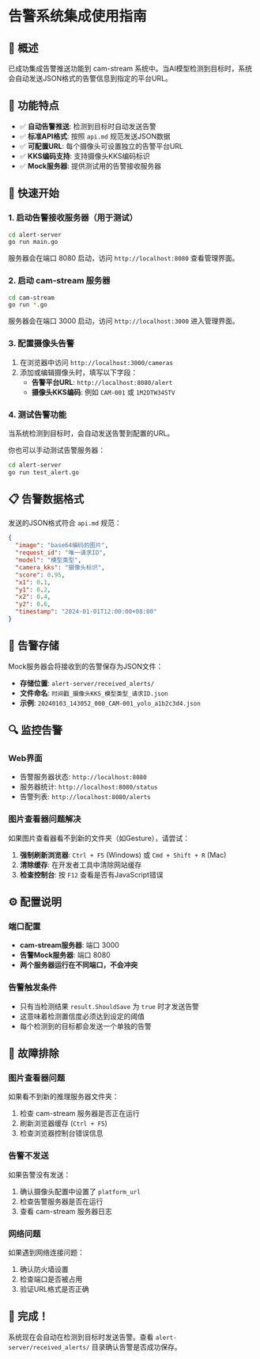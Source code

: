 # 告警系统集成使用指南

## 🎯 概述

已成功集成告警推送功能到 cam-stream 系统中。当AI模型检测到目标时，系统会自动发送JSON格式的告警信息到指定的平台URL。

## 🔧 功能特点

- ✅ **自动告警推送**: 检测到目标时自动发送告警
- ✅ **标准API格式**: 按照 `api.md` 规范发送JSON数据
- ✅ **可配置URL**: 每个摄像头可设置独立的告警平台URL
- ✅ **KKS编码支持**: 支持摄像头KKS编码标识
- ✅ **Mock服务器**: 提供测试用的告警接收服务器

## 🚀 快速开始

### 1. 启动告警接收服务器（用于测试）

```bash
cd alert-server
go run main.go
```

服务器会在端口 8080 启动，访问 `http://localhost:8080` 查看管理界面。

### 2. 启动 cam-stream 服务器

```bash
cd cam-stream
go run *.go
```

服务器会在端口 3000 启动，访问 `http://localhost:3000` 进入管理界面。

### 3. 配置摄像头告警

1. 在浏览器中访问 `http://localhost:3000/cameras`
2. 添加或编辑摄像头时，填写以下字段：
   - **告警平台URL**: `http://localhost:8080/alert`
   - **摄像头KKS编码**: 例如 `CAM-001` 或 `1M2DTW345TV`

### 4. 测试告警功能

当系统检测到目标时，会自动发送告警到配置的URL。

你也可以手动测试告警服务器：

```bash
cd alert-server
go run test_alert.go
```

## 📋 告警数据格式

发送的JSON格式符合 `api.md` 规范：

```json
{
  "image": "base64编码的图片",
  "request_id": "唯一请求ID",
  "model": "模型类型",
  "camera_kks": "摄像头标识",
  "score": 0.95,
  "x1": 0.1,
  "y1": 0.2,
  "x2": 0.4,
  "y2": 0.6,
  "timestamp": "2024-01-01T12:00:00+08:00"
}
```

## 📁 告警存储

Mock服务器会将接收到的告警保存为JSON文件：
- **存储位置**: `alert-server/received_alerts/`
- **文件命名**: `时间戳_摄像头KKS_模型类型_请求ID.json`
- **示例**: `20240103_143052_000_CAM-001_yolo_a1b2c3d4.json`

## 🔍 监控告警

### Web界面
- 告警服务器状态: `http://localhost:8080`
- 服务器统计: `http://localhost:8080/status`
- 告警列表: `http://localhost:8080/alerts`

### 图片查看器问题解决

如果图片查看器看不到新的文件夹（如Gesture），请尝试：

1. **强制刷新浏览器**: `Ctrl + F5` (Windows) 或 `Cmd + Shift + R` (Mac)
2. **清除缓存**: 在开发者工具中清除网站缓存
3. **检查控制台**: 按 `F12` 查看是否有JavaScript错误

## ⚙️ 配置说明

### 端口配置
- **cam-stream服务器**: 端口 3000
- **告警Mock服务器**: 端口 8080
- **两个服务器运行在不同端口，不会冲突**

### 告警触发条件
- 只有当检测结果 `result.ShouldSave` 为 `true` 时才发送告警
- 这意味着检测置信度必须达到设定的阈值
- 每个检测到的目标都会发送一个单独的告警

## 🔧 故障排除

### 图片查看器问题
如果看不到新的推理服务器文件夹：
1. 检查 cam-stream 服务器是否正在运行
2. 刷新浏览器缓存 (`Ctrl + F5`)
3. 检查浏览器控制台错误信息

### 告警不发送
如果告警没有发送：
1. 确认摄像头配置中设置了 `platform_url`
2. 检查告警服务器是否在运行
3. 查看 cam-stream 服务器日志

### 网络问题
如果遇到网络连接问题：
1. 确认防火墙设置
2. 检查端口是否被占用
3. 验证URL格式是否正确

## 🎉 完成！

系统现在会自动在检测到目标时发送告警。查看 `alert-server/received_alerts/` 目录确认告警是否成功保存。
